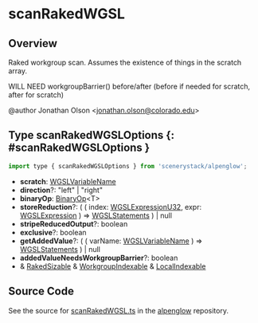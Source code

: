 # scanRakedWGSL

## Overview

Raked workgroup scan. Assumes the existence of things in the scratch array.

WILL NEED workgroupBarrier() before/after (before if needed for scratch, after for scratch)

@author Jonathan Olson &lt;jonathan.olson@colorado.edu&gt;

## Type scanRakedWGSLOptions {: #scanRakedWGSLOptions }


```js
import type { scanRakedWGSLOptions } from 'scenerystack/alpenglow';
```
- **scratch**: [WGSLVariableName](../alpenglow/WGSLString.md#WGSLVariableName)
- **direction**?: "left" | "right"
- **binaryOp**: [BinaryOp](../alpenglow/ConcreteType.md#BinaryOp)&lt;T&gt;
- **storeReduction**?: ( ( index: [WGSLExpressionU32](../alpenglow/WGSLString.md#WGSLExpressionU32), expr: [WGSLExpression](../alpenglow/WGSLString.md#WGSLExpression) ) =&gt; [WGSLStatements](../alpenglow/WGSLString.md#WGSLStatements) ) | <span style="color: hsla(calc(var(--md-hue) + 180deg),80%,40%,1);">null</span>
- **stripeReducedOutput**?: <span style="color: hsla(calc(var(--md-hue) + 180deg),80%,40%,1);">boolean</span>
- **exclusive**?: <span style="color: hsla(calc(var(--md-hue) + 180deg),80%,40%,1);">boolean</span>
- **getAddedValue**?: ( ( varName: [WGSLVariableName](../alpenglow/WGSLString.md#WGSLVariableName) ) =&gt; [WGSLStatements](../alpenglow/WGSLString.md#WGSLStatements) ) | <span style="color: hsla(calc(var(--md-hue) + 180deg),80%,40%,1);">null</span>
- **addedValueNeedsWorkgroupBarrier**?: <span style="color: hsla(calc(var(--md-hue) + 180deg),80%,40%,1);">boolean</span>
- &amp; [RakedSizable](../alpenglow/WGSLUtils.md#RakedSizable) &amp; [WorkgroupIndexable](../alpenglow/WGSLUtils.md#WorkgroupIndexable) &amp; [LocalIndexable](../alpenglow/WGSLUtils.md#LocalIndexable)




## Source Code

See the source for [scanRakedWGSL.ts](https://github.com/phetsims/alpenglow/blob/main/js/webgpu/wgsl/gpu/scanRakedWGSL.ts) in the [alpenglow](https://github.com/phetsims/alpenglow) repository.
